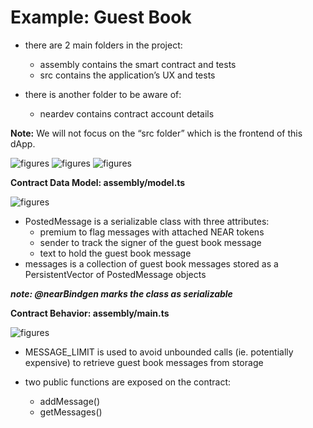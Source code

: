 # Example: Guest Book

- there are 2 main folders in the project:
  - assembly contains the smart contract and tests
  - src contains the application’s UX and tests

- there is another folder to be aware of:
  - neardev contains contract account details


**Note:** We will not focus on the “src folder” which is the frontend of this dApp.

![figures]()
![figures]()
![figures]()

**Contract Data Model: assembly/model.ts**

![figures]()

- PostedMessage is a serializable class with three attributes: 
  - premium to flag messages with attached NEAR tokens
  - sender to track the signer of the guest book message
  - text to hold the guest book message
- messages is a collection of guest book messages stored as a PersistentVector of PostedMessage objects

_**note: @nearBindgen marks the class as serializable**_

**Contract Behavior: assembly/main.ts**

![figures]()

- MESSAGE_LIMIT is used to avoid unbounded calls (ie. potentially expensive) to retrieve guest book messages from storage

- two public functions are exposed on the contract: 
  - addMessage()
  - getMessages()
